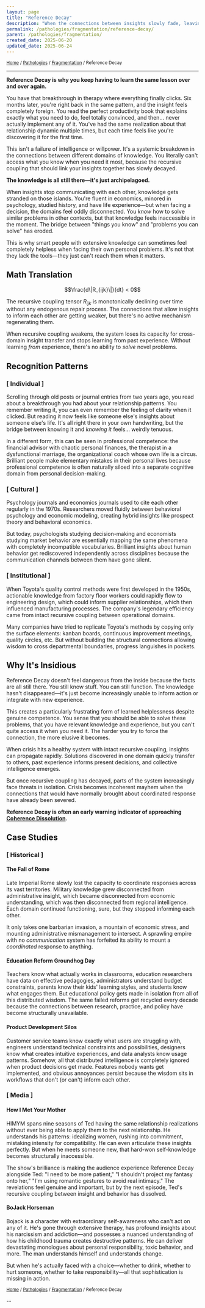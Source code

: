 ```yaml
---
layout: page
title: "Reference Decay"
description: "When the connections between insights slowly fade, leaving knowledge archipelagoed"
permalink: /pathologies/fragmentation/reference-decay/
parent: /pathologies/fragmentation/
created_date: 2025-06-20
updated_date: 2025-06-24
---
```


<small>[Home](/) / [Pathologies](/pathologies/) / [Fragmentation](/pathologies/fragmentation/) / Reference Decay</small>

---

**Reference Decay is why you keep having to learn the same lesson over and over again.**

You have that breakthrough in therapy where everything finally clicks. Six months later, you're right back in the same pattern, and the insight feels completely foreign. You read the perfect productivity book that explains exactly what you need to do, feel totally convinced, and then... never actually implement any of it. You've had the same realization about that relationship dynamic multiple times, but each time feels like you're discovering it for the first time.

This isn't a failure of intelligence or willpower. It's a systemic breakdown in the connections between different domains of knowledge. You literally can't access what you know when you need it most, because the recursive coupling that should link your insights together has slowly decayed.

**The knowledge is all still there—it's just archipelagoed.**

When insights stop communicating with each other, knowledge gets stranded on those islands. You're fluent in economics, minored in psychology, studied history, and have life experience—but when facing a decision, the domains feel oddly disconnected. You *know* how to solve similar problems in other contexts, but that knowledge feels inaccessible in the moment. The bridge between "things you know" and "problems you can solve" has eroded.

This is why smart people with extensive knowledge can sometimes feel completely helpless when facing their own personal problems. It's not that they lack the tools—they just can't reach them when it matters.

## Math Translation

$$\frac{d\|R_{ijk}\|}{dt} < 0$$

The recursive coupling tensor $R_{ijk}$ is monotonically declining over time without any endogenous repair process. The connections that allow insights to inform each other are getting weaker, but there's no active mechanism regenerating them.

When recursive coupling weakens, the system loses its capacity for cross-domain insight transfer and stops learning from past experience. Without learning *from* experience, there's no ability to *solve* novel problems.

## Recognition Patterns

### [ Individual ]

Scrolling through old posts or journal entries from two years ago, you read about a breakthrough you had about your relationship patterns. You remember writing it, you can even remember the feeling of clarity when it clicked. But reading it now feels like someone else's insights about someone else's life. It's all right there in your own handwriting, but the bridge between knowing it and *knowing it* feels... weirdly tenuous.

In a different form, this can be seen in professional competence: the financial advisor with chaotic personal finances, the therapist in a dysfunctional marriage, the organizational coach whose own life is a circus. Brilliant people make elementary mistakes in their personal lives because professional competence is often naturally siloed into a separate cognitive domain from personal decision-making.

### [ Cultural ]

Psychology journals and economics journals used to cite each other regularly in the 1970s. Researchers moved fluidly between behavioral psychology and economic modeling, creating hybrid insights like prospect theory and behavioral economics.

But today, psychologists studying decision-making and economists studying market behavior are essentially mapping the same phenomena with completely incompatible vocabularies. Brilliant insights about human behavior get rediscovered independently across disciplines because the communication channels between them have gone silent.

### [ Institutional ]

When Toyota's quality control methods were first developed in the 1950s, actionable knowledge from factory floor workers could rapidly flow to engineering design, which could inform supplier relationships, which then influenced manufacturing processes. The company's legendary efficiency came from intact recursive coupling between operational domains.

Many companies have tried to replicate Toyota's methods by copying only the surface elements: kanban boards, continuous improvement meetings, quality circles, etc. But without building the structural connections allowing wisdom to cross departmental boundaries, progress languishes in pockets.

## Why It's Insidious

Reference Decay doesn't feel dangerous from the inside because the facts are all still there. You still know stuff. You can still function. The knowledge hasn't disappeared—it's just become increasingly unable to inform action or integrate with new experience.

This creates a particularly frustrating form of learned helplessness despite genuine competence. You sense that you should be able to solve these problems, that you have relevant knowledge and experience, but you can't quite access it when you need it. The harder you try to force the connection, the more elusive it becomes.

When crisis hits a healthy system with intact recursive coupling, insights can propagate rapidly. Solutions discovered in one domain quickly transfer to others, past experience informs present decisions, and collective intelligence emerges.

But once recursive coupling has decayed, parts of the system increasingly face threats in isolation. Crisis becomes incoherent mayhem when the connections that would have normally brought about coordinated response have already been severed.

**Reference Decay is often an early warning indicator of approaching [Coherence Dissolution](/pathologies/fragmentation/coherence-dissolution/).**

## Case Studies

### [ Historical ]

#### The Fall of Rome

Late Imperial Rome slowly lost the capacity to coordinate responses across its vast territories. Military knowledge grew disconnected from administrative insight, which became disconnected from economic understanding, which was then disconnected from regional intelligence. Each domain continued functioning, sure, but they stopped informing each other.

It only takes one barbarian invasion, a mountain of economic stress, and mounting administrative mismanagement to intersect. A sprawling empire with no *communication* system has forfeited its ability to mount a *coordinated* response to anything.

#### Education Reform Groundhog Day

Teachers know what actually works in classrooms, education researchers have data on effective pedagogies, administrators understand budget constraints, parents know their kids' learning styles, and students know what engages them. But educational policy gets made in isolation from all of this distributed wisdom. The same failed reforms get recycled every decade because the connections between research, practice, and policy have become structurally unavailable.

#### Product Development Silos

Customer service teams know exactly what users are struggling with, engineers understand technical constraints and possibilities, designers know what creates intuitive experiences, and data analysts know usage patterns. Somehow, all that distributed intelligence is completely ignored when product decisions get made. Features nobody wants get implemented, and obvious annoyances persist because the wisdom sits in workflows that don't (or can't) inform each other.

### [ Media ]

#### How I Met Your Mother

HIMYM spans nine seasons of Ted having the same relationship realizations without ever being able to apply them to the next relationship. He understands his patterns: idealizing women, rushing into commitment, mistaking intensity for compatibility. He can even articulate these insights perfectly. But when he meets someone new, that hard-won self-knowledge becomes structurally inaccessible.

The show's brilliance is making the audience experience Reference Decay alongside Ted: "I need to be more patient," "I shouldn't project my fantasy onto her," "I'm using romantic gestures to avoid real intimacy." The revelations feel genuine and important, but by the next episode, Ted's recursive coupling between insight and behavior has dissolved.

#### BoJack Horseman

Bojack is a character with extraordinary self-awareness who can't act on any of it. He's gone through extensive therapy, has profound insights about his narcissism and addiction—and possesses a nuanced understanding of how his childhood trauma creates destructive patterns. He can deliver devastating monologues about personal responsibility, toxic behavior, and more. The man understands himself and understands change.

But when he's actually faced with a choice—whether to drink, whether to hurt someone, whether to take responsibility—all that sophistication is missing in action.

<small>[Home](/) / [Pathologies](/pathologies/) / [Fragmentation](/pathologies/fragmentation/) / Reference Decay</small>

--